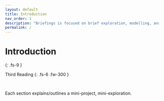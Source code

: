 ```yaml
---
layout: default
title: Introduction
nav_order: 1
description: "Briefings is focused on brief exploration, modelling, analysis, and features engineering exercises"
permalink: /
---
```


# Introduction
{: .fs-9 }

Third Reading
{: .fs-6 .fw-300 }

<br>

Each section explains/outlines a mini-project, mini-exploration.

<br>
<br>

<br>
<br>

<br>
<br>

<br>
<br>
